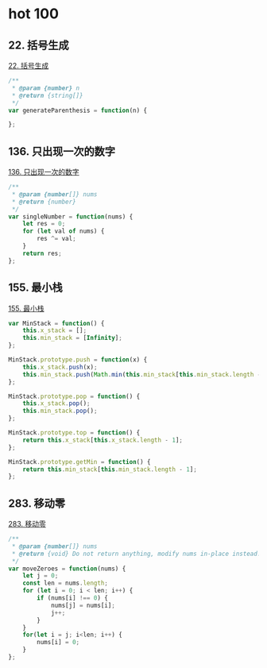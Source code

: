 # hot 100

## 22. 括号生成

[22. 括号生成](https://leetcode-cn.com/problems/generate-parentheses/)

```js
/**
 * @param {number} n
 * @return {string[]}
 */
var generateParenthesis = function(n) {

};
```

## 136. 只出现一次的数字

[136. 只出现一次的数字](https://leetcode-cn.com/problems/single-number/)

```js
/**
 * @param {number[]} nums
 * @return {number}
 */
var singleNumber = function(nums) {
    let res = 0;
    for (let val of nums) {
        res ^= val;
    }
    return res;
};
```

## 155. 最小栈

[155. 最小栈](https://leetcode-cn.com/problems/min-stack/)

```js
var MinStack = function() {
    this.x_stack = [];
    this.min_stack = [Infinity];
};

MinStack.prototype.push = function(x) {
    this.x_stack.push(x);
    this.min_stack.push(Math.min(this.min_stack[this.min_stack.length - 1], x));
};

MinStack.prototype.pop = function() {
    this.x_stack.pop();
    this.min_stack.pop();
};

MinStack.prototype.top = function() {
    return this.x_stack[this.x_stack.length - 1];
};

MinStack.prototype.getMin = function() {
    return this.min_stack[this.min_stack.length - 1];
};

```

## 283. 移动零

[283. 移动零](https://leetcode-cn.com/problems/move-zeroes/)

```js
/**
 * @param {number[]} nums
 * @return {void} Do not return anything, modify nums in-place instead.
 */
var moveZeroes = function(nums) {
    let j = 0;
    const len = nums.length;
    for (let i = 0; i < len; i++) {
        if (nums[i] !== 0) {
            nums[j] = nums[i]; 
            j++;
        }
    }
    for(let i = j; i<len; i++) {
        nums[i] = 0;
    }
};
```
